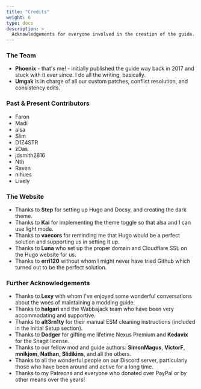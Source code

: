 ```yaml
---
title: "Credits"
weight: 6
type: docs
description: >
  Acknowledgements for everyone involved in the creation of the guide.
---
```


### The Team

- **Phoenix** - that's me! - initially published the guide way back in 2017 and stuck with it ever since. I do all the writing, basically.
- **Umgak** is in charge of all our custom patches, conflict resolution, and consistency edits.

### Past & Present Contributors

- Faron
- Madi
- alsa
- Slim
- D1Z4STR
- zDas
- jdsmith2816
- Nth
- Raven
- nihues
- Lively

### The Website

- Thanks to **Step** for setting up Hugo and Docsy, and creating the dark theme.
- Thanks to **Kai** for implementing the theme toggle so that alsa and I can use light mode.
- Thanks to **vaecors** for reminding me that Hugo would be a perfect solution and supporting us in setting it up.
- Thanks to **Luna** who set up the proper domain and Cloudflare SSL on the Hugo website for us.
- Thanks to **erri120** without whom I might never have tried Github which turned out to be the perfect solution.

### Further Acknowledgements

- Thanks to **Lexy** with whom I've enjoyed some wonderful conversations about the woes of maintaining a modding guide.
- Thanks to **halgari** and the Wabbajack team who have been very accommodating and supportive.
- Thanks to **alt3rn1ty** for their manual ESM cleaning instructions (included in the Initial Setup section).
- Thanks to **Dodger** for gifting me lifetime Nexus Premium and **Kedavix** for the Snagit license.
- Thanks to our fellow mod and guide authors: **SimonMagus**, **VictorF**, **mnikjom**, **Nathan**, **Slidikins**, and all the others.
- Thanks to all the wonderful people on our Discord server, particularly those who have been around and active for a long time.
- Thanks to my Patreons and everyone who donated over PayPal or by other means over the years!